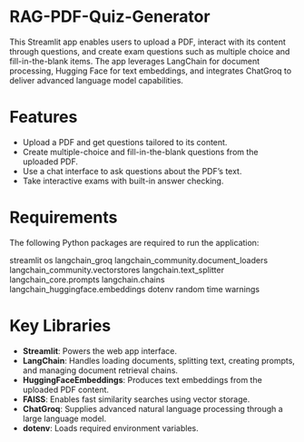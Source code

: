 # RAG-PDF-Quiz-Generator

This Streamlit app enables users to upload a PDF, interact with its content through questions, and create exam questions such as multiple choice and fill-in-the-blank items. The app leverages LangChain for document processing, Hugging Face for text embeddings, and integrates ChatGroq to deliver advanced language model capabilities.

# Features
- Upload a PDF and get questions tailored to its content.
- Create multiple-choice and fill-in-the-blank questions from the uploaded PDF.
- Use a chat interface to ask questions about the PDF’s text.
- Take interactive exams with built-in answer checking.

# Requirements
The following Python packages are required to run the application:

streamlit
os
langchain_groq
langchain_community.document_loaders
langchain_community.vectorstores
langchain.text_splitter
langchain_core.prompts
langchain.chains
langchain_huggingface.embeddings
dotenv
random
time
warnings

# Key Libraries

- **Streamlit**: Powers the web app interface.
- **LangChain**: Handles loading documents, splitting text, creating prompts, and managing document retrieval chains.
- **HuggingFaceEmbeddings**: Produces text embeddings from the uploaded PDF content.
- **FAISS**: Enables fast similarity searches using vector storage.
- **ChatGroq**: Supplies advanced natural language processing through a large language model.
- **dotenv**: Loads required environment variables.

